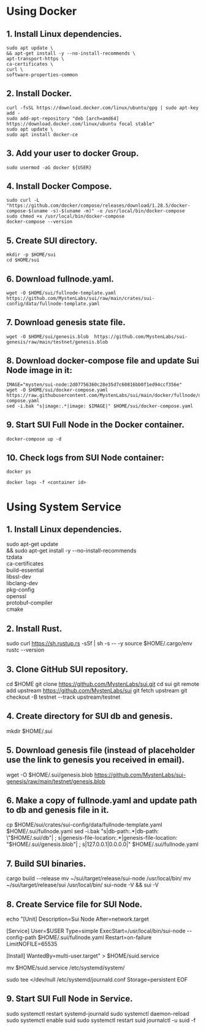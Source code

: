 # Using Docker

## 1. Install Linux dependencies.
```
sudo apt update \
&& apt-get install -y --no-install-recommends \
apt-transport-https \
ca-certificates \
curl \
software-properties-common
```


## 2. Install Docker.
```
curl -fsSL https://download.docker.com/linux/ubuntu/gpg | sudo apt-key add -
sudo add-apt-repository "deb [arch=amd64] https://download.docker.com/linux/ubuntu focal stable"
sudo apt update \
sudo apt install docker-ce
```


## 3. Add your user to docker Group.
```
sudo usermod -aG docker ${USER}
```


## 4. Install Docker Compose.
```
sudo curl -L "https://github.com/docker/compose/releases/download/1.28.5/docker-compose-$(uname -s)-$(uname -m)" -o /usr/local/bin/docker-compose
sudo chmod +x /usr/local/bin/docker-compose
docker-compose --version
```


## 5. Create SUI directory.
```
mkdir -p $HOME/sui
cd $HOME/sui
```

## 6. Download fullnode.yaml.
```
wget -O $HOME/sui/fullnode-template.yaml https://github.com/MystenLabs/sui/raw/main/crates/sui-config/data/fullnode-template.yaml
```

## 7. Download genesis state file.
```
wget -O $HOME/sui/genesis.blob  https://github.com/MystenLabs/sui-genesis/raw/main/testnet/genesis.blob
```

## 8. Download docker-compose file and update Sui Node image in it:
```
IMAGE="mysten/sui-node:2d07756360c28e35d7c60816bb0f1ed94ccf356e"
wget -O $HOME/sui/docker-compose.yaml https://raw.githubusercontent.com/MystenLabs/sui/main/docker/fullnode/docker-compose.yaml
sed -i.bak "s|image:.*|image: $IMAGE|" $HOME/sui/docker-compose.yaml
```

## 9. Start SUI Full Node in the Docker container.
```
docker-compose up -d
```

## 10. Check logs from SUI Node container:
```
docker ps
```
```
docker logs -f <container id>
```


# Using System Service


## 1. Install Linux dependencies.
sudo apt-get update \
&& sudo apt-get install -y --no-install-recommends \
tzdata \
ca-certificates \
build-essential \
libssl-dev \
libclang-dev \
pkg-config \
openssl \
protobuf-compiler \
cmake


## 2. Install Rust.
sudo curl https://sh.rustup.rs -sSf | sh -s -- -y
source $HOME/.cargo/env
rustc --version


## 3. Clone GitHub SUI repository.
cd $HOME
git clone https://github.com/MystenLabs/sui.git
cd sui
git remote add upstream https://github.com/MystenLabs/sui
git fetch upstream
git checkout -B testnet --track upstream/testnet


## 4. Create directory for SUI db and genesis.
mkdir $HOME/.sui


## 5. Download genesis file (instead of placeholder use the link to genesis you received in email).
wget -O $HOME/.sui/genesis.blob  https://github.com/MystenLabs/sui-genesis/raw/main/testnet/genesis.blob


## 6. Make a copy of fullnode.yaml and update path to db and genesis file in it.
cp $HOME/sui/crates/sui-config/data/fullnode-template.yaml $HOME/.sui/fullnode.yaml
sed -i.bak "s|db-path:.*|db-path: \"$HOME\/.sui\/db\"| ; s|genesis-file-location:.*|genesis-file-location: \"$HOME\/.sui\/genesis.blob\"| ; s|127.0.0.1|0.0.0.0|" $HOME/.sui/fullnode.yaml


## 7. Build SUI binaries.
cargo build --release
mv ~/sui/target/release/sui-node /usr/local/bin/
mv ~/sui/target/release/sui /usr/local/bin/
sui-node -V && sui -V


## 8. Create Service file for SUI Node.
echo "[Unit]
Description=Sui Node
After=network.target

[Service]
User=$USER
Type=simple
ExecStart=/usr/local/bin/sui-node --config-path $HOME/.sui/fullnode.yaml
Restart=on-failure
LimitNOFILE=65535

[Install]
WantedBy=multi-user.target" > $HOME/suid.service

mv $HOME/suid.service /etc/systemd/system/

sudo tee <<EOF >/dev/null /etc/systemd/journald.conf
Storage=persistent
EOF


## 9. Start SUI Full Node in Service.
sudo systemctl restart systemd-journald
sudo systemctl daemon-reload
sudo systemctl enable suid
sudo systemctl restart suid
journalctl -u suid -f
